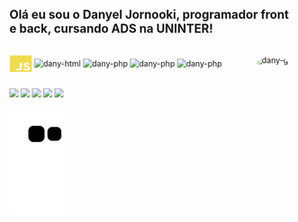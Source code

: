 ## Olá eu sou o Danyel Jornooki, programador front e back, cursando ADS na UNINTER!
<!-- <div align="center">
  <a href="https://github.com/danyeljornooki">
  <img height="160em" src="https://github-readme-stats.vercel.app/api?username=danyeljornooki&show_icons=true&theme=github_dark&include_all_commits=true&count_private=true"/>
  <img height="160em" src="https://github-readme-stats.vercel.app/api/top-langs/?username=danyeljornooki&layout=compact&langs_count=7&theme=github_dark"/>
  </a>
</div> -->
<div style="display:inline_block"><br>
  <img align="center" alt="dany-Js" height="30" width="40" src="https://raw.githubusercontent.com/devicons/devicon/master/icons/javascript/javascript-plain.svg">
  <img align="center" alt="dany-html" height="30" width="40" src="https://cdn.jsdelivr.net/gh/devicons/devicon/icons/html5/html5-original.svg" />
  <img align="center" alt="dany-php" height="30" width="40" src="https://cdn.jsdelivr.net/gh/devicons/devicon/icons/php/php-plain.svg" />
  <img align="center" alt="dany-php" height="30" width="40" src="https://cdn.jsdelivr.net/gh/devicons/devicon/icons/css3/css3-plain.svg" />
  <img align="center" alt="dany-php" height="30" width="40" src="https://cdn.jsdelivr.net/gh/devicons/devicon/icons/flutter/flutter-original.svg" />
  <img align="right" alt="dany-gif" height="150" style="border-radius:50px;" src="https://i.picasion.com/pic92/6a44e1bbe170c26f92d24af8870c36b1.gif">
</div>
  
 ##
 
<div> 
  <a href="https://www.instagram.com/danyeljornooki/" target="_blank"><img src="https://img.shields.io/badge/-Instagram-%23E4405F?style=for-the-badge&logo=instagram&logoColor=white" target="_blank"></a>
 	<a href="https://www.twitch.tv/s_tom_z" target="_blank"><img src="https://img.shields.io/badge/Twitch-9146FF?style=for-the-badge&logo=twitch&logoColor=white" target="_blank"></a>
  <a href="https://discord.gg/DroidNoya#6974" target="_blank"><img src="https://img.shields.io/badge/Discord-7289DA?style=for-the-badge&logo=discord&logoColor=white" target="_blank"></a> 
  <a href = "mailto:danyeljornookio@gmail.com"><img src="https://img.shields.io/badge/-Gmail-%23333?style=for-the-badge&logo=gmail&logoColor=white" target="_blank"></a>
  <a href="https://www.linkedin.com/in/danyel-jornooki-4218b3249/" target="_blank"><img src="https://img.shields.io/badge/-LinkedIn-%230077B5?style=for-the-badge&logo=linkedin&logoColor=white" target="_blank"></a> 
 
  ![Snake animation](https://github.com/danyeljornooki/danyeljornooki/blob/output/github-contribution-grid-snake.svg)
 
</div>
